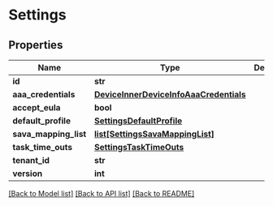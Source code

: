 # Settings

## Properties
Name | Type | Description | Notes
------------ | ------------- | ------------- | -------------
**id** | **str** |  | [optional] 
**aaa_credentials** | [**DeviceInnerDeviceInfoAaaCredentials**](DeviceInnerDeviceInfoAaaCredentials.md) |  | [optional] 
**accept_eula** | **bool** |  | [optional] 
**default_profile** | [**SettingsDefaultProfile**](SettingsDefaultProfile.md) |  | [optional] 
**sava_mapping_list** | [**list[SettingsSavaMappingList]**](SettingsSavaMappingList.md) |  | [optional] 
**task_time_outs** | [**SettingsTaskTimeOuts**](SettingsTaskTimeOuts.md) |  | [optional] 
**tenant_id** | **str** |  | [optional] 
**version** | **int** |  | [optional] 

[[Back to Model list]](../README.md#documentation-for-models) [[Back to API list]](../README.md#documentation-for-api-endpoints) [[Back to README]](../README.md)


